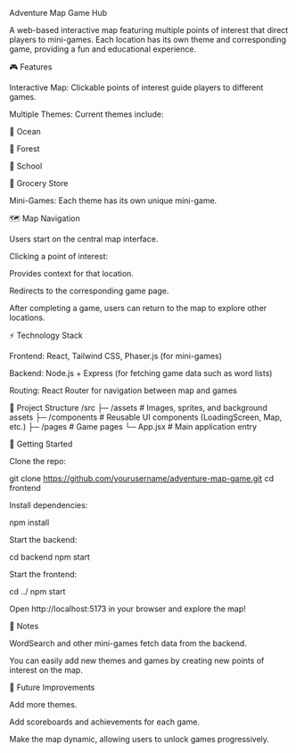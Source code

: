 Adventure Map Game Hub

A web-based interactive map featuring multiple points of interest that direct players to mini-games. Each location has its own theme and corresponding game, providing a fun and educational experience.

🎮 Features

Interactive Map: Clickable points of interest guide players to different games.

Multiple Themes: Current themes include:

🌊 Ocean

🌳 Forest

🏫 School

🛒 Grocery Store

Mini-Games: Each theme has its own unique mini-game.

🗺️ Map Navigation

Users start on the central map interface.

Clicking a point of interest:

Provides context for that location.

Redirects to the corresponding game page.

After completing a game, users can return to the map to explore other locations.

⚡ Technology Stack

Frontend: React, Tailwind CSS, Phaser.js (for mini-games)

Backend: Node.js + Express (for fetching game data such as word lists)

Routing: React Router for navigation between map and games

📂 Project Structure
/src
 ├─ /assets        # Images, sprites, and background assets
 ├─ /components    # Reusable UI components (LoadingScreen, Map, etc.)
 ├─ /pages         # Game pages
 └─ App.jsx        # Main application entry

🚀 Getting Started

Clone the repo:

git clone https://github.com/yourusername/adventure-map-game.git
cd frontend


Install dependencies:

npm install


Start the backend:

cd backend
npm start


Start the frontend:

cd ../
npm start


Open http://localhost:5173
 in your browser and explore the map!

📝 Notes

WordSearch and other mini-games fetch data from the backend.

You can easily add new themes and games by creating new points of interest on the map.

🌟 Future Improvements

Add more themes.

Add scoreboards and achievements for each game.

Make the map dynamic, allowing users to unlock games progressively.